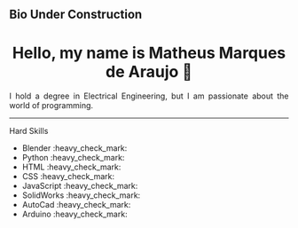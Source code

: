 <!-- 
## Hi there 👋 
-->

<h2>Bio Under Construction</h2>
<h1 align="center">Hello, my name is Matheus Marques de Araujo 👋</h1>
<p align="justify">I hold a degree in Electrical Engineering, but I am passionate about the world of programming.</p>
<hr />
<p align="justify" text-decoration: underline>Hard Skills</p>

<ul>
    <li>Blender :heavy_check_mark:</li>
    <li>Python :heavy_check_mark:</li>
    <li>HTML :heavy_check_mark:</li>
    <li>CSS :heavy_check_mark:</li>
    <li>JavaScript :heavy_check_mark:</li>
    <li>SolidWorks :heavy_check_mark:</li>
    <li>AutoCad :heavy_check_mark:</li>
    <li>Arduino :heavy_check_mark:</li>
</ul>




<!--
**marqmathh/marqmathh** is a ✨ _special_ ✨ repository because its `README.md` (this file) appears on your GitHub profile.

Here are some ideas to get you started:

- 🔭 I’m currently working on Tspro Tecnologia para fluídos
- 🌱 I’m currently learning ...
- 👯 I’m looking to collaborate on ...
- 🤔 I’m looking for help with ...
- 💬 Ask me about ...
- 📫 How to reach me: ...
- 😄 Pronouns: ...
- ⚡ Fun fact: ...
-->

